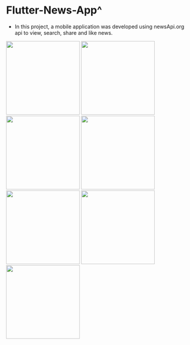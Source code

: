 # Flutter-News-App^

- In this project, a mobile application was developed using newsApi.org api to view, search, share and like news.

<img src="https://user-images.githubusercontent.com/48033000/204369924-0d4707b1-369e-4758-9cd2-138d256452b2.png" width="200" hight="100">

<img src="https://user-images.githubusercontent.com/48033000/204370747-6875869a-4f5a-4146-aaa1-1c3e1555ee56.png" width="200" hight="100">
<img src="https://user-images.githubusercontent.com/48033000/204370910-13ac2213-fe25-40e5-b34f-43d41ff32929.png" width="200" hight="100">
<img src="https://user-images.githubusercontent.com/48033000/204371013-f93ef861-3c1b-402b-a877-1f18601b023e.png" width="200" hight="100">
<img src="https://user-images.githubusercontent.com/48033000/204371103-2c9248a8-06c6-4597-acaf-53197e31716a.png" width="200" hight="100">
<img src="https://user-images.githubusercontent.com/48033000/204371168-9c0c1f24-fba2-4fc3-9b2d-1675f1bbd3e1.png" width="200" hight="100">
<img src="https://user-images.githubusercontent.com/48033000/204371401-ea9fa8d4-9f51-4d02-816c-ef202c60eefa.png" width="200" hight="100">


